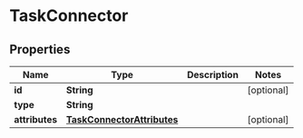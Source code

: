 
# TaskConnector

## Properties
Name | Type | Description | Notes
------------ | ------------- | ------------- | -------------
**id** | **String** |  |  [optional]
**type** | **String** |  | 
**attributes** | [**TaskConnectorAttributes**](TaskConnectorAttributes.md) |  |  [optional]



